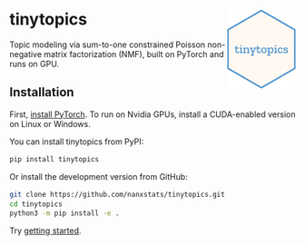 # tinytopics <img src="docs/assets/logo.png" align="right" width="120" />

Topic modeling via sum-to-one constrained Poisson non-negative
matrix factorization (NMF), built on PyTorch and runs on GPU.

## Installation

First, [install PyTorch](https://pytorch.org/get-started/locally/).
To run on Nvidia GPUs, install a CUDA-enabled version on Linux or Windows.

You can install tinytopics from PyPI:

```bash
pip install tinytopics
```

Or install the development version from GitHub:

```bash
git clone https://github.com/nanxstats/tinytopics.git
cd tinytopics
python3 -m pip install -e .
```

Try [getting started](https://nanx.me/tinytopics/articles/get-started/).
